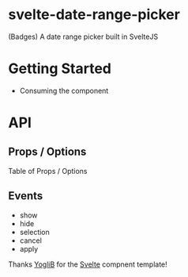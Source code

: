# svelte-date-range-picker

(Badges) A date range picker built in SvelteJS

# Getting Started

- Consuming the component

# API

## Props / Options

Table of Props / Options

## Events

- show
- hide
- selection
- cancel
- apply

Thanks [YogliB](https://github.com/YogliB/svelte-component-template) for the [Svelte](https://svelte.dev/) compnent template!
